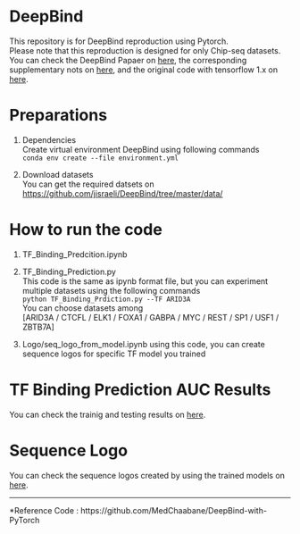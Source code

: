 # DeepBind

This repository is for DeepBind reproduction using Pytorch.<br>
Please note that this reproduction is designed for only Chip-seq datasets.<br>
You can check the DeepBind Papaer on <a href="https://www.nature.com/articles/nbt.3300">here</a>, the corresponding supplementary nots on <a href="https://static-content.springer.com/esm/art%3A10.1038%2Fnbt.3300/MediaObjects/41587_2015_BFnbt3300_MOESM51_ESM.pdf">here</a>, and the original code with tensorflow 1.x on <a href="https://github.com/jisraeli/DeepBind">here</a>.<br>

# Preparations

1. Dependencies<br>
Create virtual environment DeepBind using following commands<br>
`conda env create --file environment.yml`

2. Download datasets<br>
You can get the required datsets on<br>
https://github.com/jisraeli/DeepBind/tree/master/data/

# How to run the code

1. TF_Binding_Predcition.ipynb<br>

2. TF_Binding_Prediction.py<br>
This code is the same as ipynb format file, but you can experiment multiple datasets using the following commands<br>
`python TF_Binding_Prdiction.py --TF ARID3A`<br>
You can choose datasets among <br>
[ARID3A / CTCFL / ELK1 / FOXA1 / GABPA / MYC / REST / SP1 / USF1 / ZBTB7A]

3. Logo/seq_logo_from_model.ipynb
using this code, you can create sequence logos for specific TF model you trained

# TF Binding Prediction AUC Results

You can check the trainig and testing results on <a href="results/">here</a>.<br>

# Sequence Logo

You can check the sequence logos created by using the trained models on <a href="Logo/Image">here</a>.<br>

<hr>
*Reference Code : https://github.com/MedChaabane/DeepBind-with-PyTorch